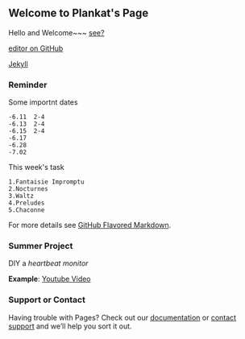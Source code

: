 ## Welcome to Plankat's Page

Hello and Welcome~~~
[see?](C:\Users\Plank\Desktop\1.jpg)

[editor on GitHub](https://github.com/Plankat/plankat.github.com/edit/master/README.md)

[Jekyll](https://jekyllrb.com/)

### Reminder

Some importnt dates

```
-6.11  2-4
-6.13  2-4
-6.15  2-4
-6.17
-6.28
-7.02

```
This week's task

```
1.Fantaisie Impromptu
2.Nocturnes
3.Waltz
4.Preludes
5.Chaconne

```

For more details see [GitHub Flavored Markdown](https://guides.github.com/features/mastering-markdown/).

### Summer Project

DIY a _heartbeat monitor_

**Example**: [Youtube Video](https://www.youtube.com/watch?v=1b6AIaV0jck)

### Support or Contact

Having trouble with Pages? Check out our [documentation](https://help.github.com/categories/github-pages-basics/) or [contact support](https://github.com/contact) and we’ll help you sort it out.
